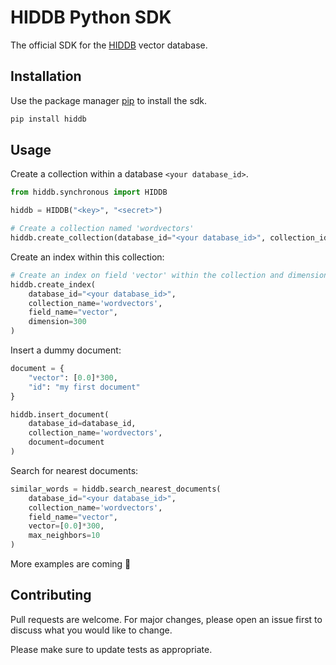 # HIDDB Python SDK

The official SDK for the [HIDDB](https://hiddb.com) vector database.

## Installation

Use the package manager [pip](https://pip.pypa.io/en/stable/) to install the sdk.

```bash
pip install hiddb
```

## Usage

Create a collection within a database `<your database_id>`.

```python
from hiddb.synchronous import HIDDB

hiddb = HIDDB("<key>", "<secret>")

# Create a collection named 'wordvectors'
hiddb.create_collection(database_id="<your database_id>", collection_id="wordvectors")
```

Create an index within this collection:

```python
# Create an index on field 'vector' within the collection and dimension 300
hiddb.create_index(
    database_id="<your database_id>",
    collection_name='wordvectors',
    field_name="vector",
    dimension=300
)
```

Insert a dummy document:

```python
document = {
    "vector": [0.0]*300,
    "id": "my first document"
}

hiddb.insert_document(
    database_id=database_id,
    collection_name='wordvectors',
    document=document
)
```

Search for nearest documents:

```python
similar_words = hiddb.search_nearest_documents(
    database_id="<your database_id>",
    collection_name='wordvectors',
    field_name="vector",
    vector=[0.0]*300,
    max_neighbors=10
)
```

More examples are coming 🚀

## Contributing

Pull requests are welcome. For major changes, please open an issue first to discuss what you would like to change.

Please make sure to update tests as appropriate.
